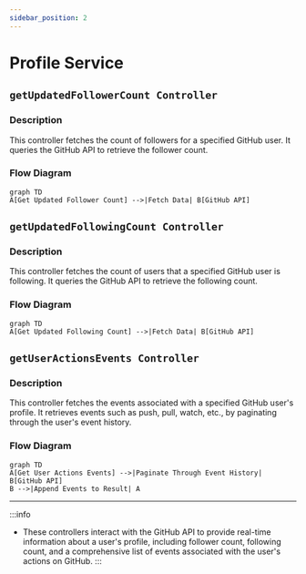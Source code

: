 ```yaml
---
sidebar_position: 2
---
```


# Profile Service

## `getUpdatedFollowerCount Controller`

### Description

This controller fetches the count of followers for a specified GitHub user. It queries the GitHub API to retrieve the follower count.

### Flow Diagram

```mermaid
graph TD
A[Get Updated Follower Count] -->|Fetch Data| B[GitHub API]
```

## `getUpdatedFollowingCount Controller`

### Description

This controller fetches the count of users that a specified GitHub user is following. It queries the GitHub API to retrieve the following count.

### Flow Diagram

```mermaid
graph TD
A[Get Updated Following Count] -->|Fetch Data| B[GitHub API]
```

## `getUserActionsEvents Controller`

### Description

This controller fetches the events associated with a specified GitHub user's profile. It retrieves events such as push, pull, watch, etc., by paginating through the user's event history.

### Flow Diagram

```mermaid
graph TD
A[Get User Actions Events] -->|Paginate Through Event History| B[GitHub API]
B -->|Append Events to Result| A
```

---

:::info

- These controllers interact with the GitHub API to provide real-time information about a user's profile, including follower count, following count, and a comprehensive list of events associated with the user's actions on GitHub.
  :::
